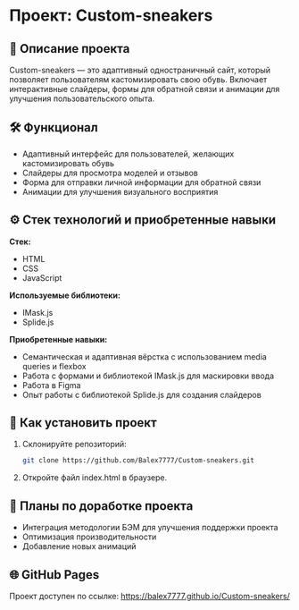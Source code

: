 # Проект: Custom-sneakers

## 📄 Описание проекта
Custom-sneakers — это адаптивный одностраничный сайт, который позволяет пользователям кастомизировать свою обувь. Включает интерактивные слайдеры, формы для обратной связи и анимации для улучшения пользовательского опыта.

## 🛠️ Функционал
- Адаптивный интерфейс для пользователей, желающих кастомизировать обувь
- Слайдеры для просмотра моделей и отзывов
- Форма для отправки личной информации для обратной связи
- Анимации для улучшения визуального восприятия

## :gear: Стек технологий и приобретенные навыки

**Стек:**
- HTML
- CSS
- JavaScript

**Используемые библиотеки:** 
- IMask.js
- Splide.js

**Приобретенные навыки:**
- Семантическая и адаптивная вёрстка с использованием media queries и flexbox
- Работа с формами и библиотекой IMask.js для маскировки ввода
- Работа в Figma
- Опыт работы с библиотекой Splide.js для создания слайдеров

## 🚀 Как установить проект

1. Склонируйте репозиторий:
   ```bash
   git clone https://github.com/Balex7777/Custom-sneakers.git
   ```
2. Откройте файл index.html в браузере.

## :bookmark_tabs: **Планы по доработке проекта**
- Интеграция методологии БЭМ для улучшения поддержки проекта
- Оптимизация производительности
- Добавление новых анимаций

## 🌐 **GitHub Pages**
Проект доступен по ссылке:
https://balex7777.github.io/Custom-sneakers/
